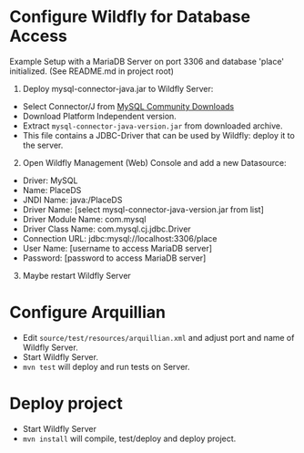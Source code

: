 # Configure Wildfly for Database Access
Example Setup with a MariaDB Server on port 3306 and 
database 'place' initialized. (See README.md in project root)

1. Deploy mysql-connector-java.jar to Wildfly Server:
- Select Connector/J from [MySQL Community Downloads](https://dev.mysql.com/downloads/)
- Download Platform Independent version.
- Extract `mysql-connector-java-version.jar` from downloaded archive.
- This file contains a JDBC-Driver that can be used by Wildfly: deploy it to the server.


2. Open Wildfly Management (Web) Console and add a new Datasource:
- Driver: MySQL
- Name: PlaceDS
- JNDI Name: java:/PlaceDS
- Driver Name: [select mysql-connector-java-version.jar from list] 
- Driver Module Name: com.mysql
- Driver Class Name: com.mysql.cj.jdbc.Driver
- Connection URL: jdbc:mysql://localhost:3306/place
- User Name: [username to access MariaDB server]
- Password:  [password to access MariaDB server]

3. Maybe restart Wildfly Server


# Configure Arquillian
- Edit `source/test/resources/arquillian.xml` and adjust port and name of Wildfly Server.
- Start Wildfly Server.
- `mvn test` will deploy and run tests on Server.

# Deploy project
- Start Wildfly Server
- `mvn install` will compile, test/deploy and deploy project.
